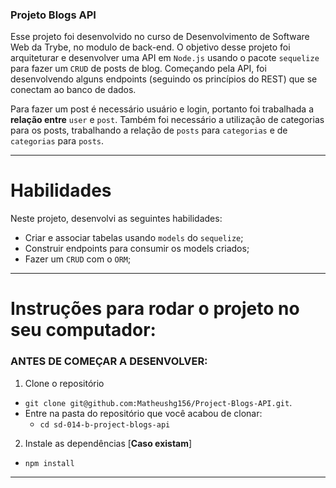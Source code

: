 ### Projeto Blogs API

Esse projeto foi desenvolvido no curso de Desenvolvimento de Software Web da Trybe, no modulo de back-end. O objetivo desse projeto foi arquiteturar e desenvolver uma API em `Node.js` usando o pacote `sequelize` para fazer um `CRUD` de posts de blog. Começando pela API, foi desenvolvendo alguns endpoints (seguindo os princípios do REST) que se conectam ao banco de dados.

Para fazer um post é necessário usuário e login, portanto foi trabalhada a **relação entre** `user` e `post`. Também foi necessário a utilização de categorias para os posts, trabalhando a relação de `posts` para `categorias` e de `categorias` para `posts`.


---


# Habilidades 

Neste projeto, desenvolvi as seguintes habilidades:

 - Criar e associar tabelas usando `models` do `sequelize`;
 - Construir endpoints para consumir os models criados; 
 - Fazer um `CRUD` com o `ORM`;

---


# Instruções para rodar o projeto no seu computador:


### ANTES DE COMEÇAR A DESENVOLVER:

1. Clone o repositório
  * `git clone git@github.com:Matheushg156/Project-Blogs-API.git`.
  * Entre na pasta do repositório que você acabou de clonar:
    * `cd sd-014-b-project-blogs-api`

2. Instale as dependências [**Caso existam**]
  * `npm install`

---
